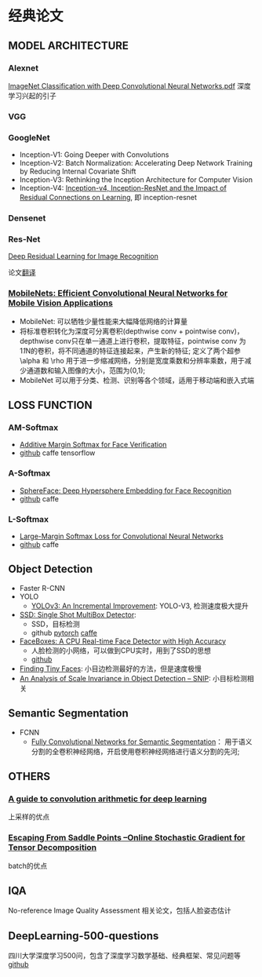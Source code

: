 # 经典论文

## MODEL ARCHITECTURE
### Alexnet
[ImageNet Classification with Deep Convolutional Neural Networks.pdf]()
深度学习兴起的引子

### VGG

### GoogleNet
* Inception-V1: Going Deeper with Convolutions
* Inception-V2: Batch Normalization: Accelerating Deep Network Training by
Reducing Internal Covariate Shift
* Inception-V3: Rethinking the Inception Architecture for Computer Vision
* Inception-V4: [Inception-v4, Inception-ResNet and the Impact of Residual Connections on Learning](chrome-extension://gfbliohnnapiefjpjlpjnehglfpaknnc/pages/pdf_viewer.html?r=https://arxiv.org/pdf/1602.07261.pdf), 即 inception-resnet



### Densenet


### Res-Net
[Deep Residual Learning for Image Recognition](chrome-extension://gfbliohnnapiefjpjlpjnehglfpaknnc/pages/pdf_viewer.html?r=https://arxiv.org/pdf/1512.03385.pdf)

论文[翻译](http://noahsnail.com/2017/07/31/2017-7-31-ResNet%E8%AE%BA%E6%96%87%E7%BF%BB%E8%AF%91%E2%80%94%E2%80%94%E4%B8%AD%E6%96%87%E7%89%88/)

### [MobileNets: Efficient Convolutional Neural Networks for Mobile Vision Applications]()
* MobileNet: 可以牺牲少量性能来大幅降低网络的计算量
* 将标准卷积转化为深度可分离卷积(depthwise conv + pointwise conv)，depthwise conv只在单一通道上进行卷积，提取特征，pointwise conv 为1*1*N的卷积，将不同通道的特征连接起来，产生新的特征; 定义了两个超参 \alpha 和 \rho 用于进一步缩减网络，分别是宽度乘数和分辨率乘数，用于减少通道数和输入图像的大小，范围为(0,1);
* MobileNet 可以用于分类、检测、识别等各个领域，适用于移动端和嵌入式端

## LOSS FUNCTION
### AM-Softmax
* [Additive Margin Softmax for Face Verification](https://arxiv.org/abs/1801.05599)
* [github](https://github.com/happynear/AMSoftmax) caffe tensorflow

### A-Softmax
* [SphereFace: Deep Hypersphere Embedding for Face Recognition](https://arxiv.org/abs/1704.08063)
* [github](https://github.com/wy1iu/sphereface) caffe

### L-Softmax
* [Large-Margin Softmax Loss for Convolutional Neural Networks](http://proceedings.mlr.press/v48/liud16.pdf)
* [github](https://github.com/wy1iu/LargeMargin_Softmax_Loss) caffe

## Object Detection
* Faster R-CNN
* YOLO
  * [YOLOv3: An Incremental Improvement](https://arxiv.org/abs/1804.02767): YOLO-V3, 检测速度极大提升
* [SSD: Single Shot MultiBox Detector](https://arxiv.org/abs/1512.02325):
  * SSD，目标检测
  * github [pytorch](https://github.com/amdegroot/ssd.pytorch) [caffe](https://github.com/weiliu89/caffe/tree/ssd)
* [FaceBoxes: A CPU Real-time Face Detector with High Accuracy](https://arxiv.org/abs/1708.05234) 
  * 人脸检测的小网络，可以做到CPU实时，用到了SSD的思想
  * [github](https://github.com/XiaXuehai/faceboxes)
* [Finding Tiny Faces](https://arxiv.org/abs/1612.04402): 小目边检测最好的方法，但是速度极慢
* [An Analysis of Scale Invariance in Object Detection – SNIP](https://arxiv.org/abs/1711.08189): 小目标检测相关

## Semantic Segmentation
* FCNN
  * [Fully Convolutional Networks for Semantic Segmentation](chrome-extension://gfbliohnnapiefjpjlpjnehglfpaknnc/pages/pdf_viewer.html?r=https://people.eecs.berkeley.edu/~jonlong/long_shelhamer_fcn.pdf)：
    用于语义分割的全卷积神经网络，开启使用卷积神经网络进行语义分割的先河;

## OTHERS
### [A guide to convolution arithmetic for deep learning]()
上采样的优点

### [Escaping From Saddle Points –Online Stochastic Gradient for Tensor Decomposition]()
batch的优点




## IQA
No-reference Image Quality Assessment 相关论文，包括人脸姿态估计

## DeepLearning-500-questions
四川大学深度学习500问，包含了深度学习数学基础、经典框架、常见问题等
[github](https://github.com/scutan90/DeepLearning-500-questions)

